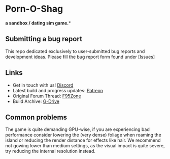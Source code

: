 # Porn-O-Shag

**a sandbox / dating sim game.***


## Submitting a bug report

This repo dedicated exclusively to user-submitted bug reports and development ideas. Please fill the bug report form found under [Issues]

## Links

* Get in touch with us! [Discord](https://discord.gg/sGTbBTE)
* Latest build and progress updates: [Patreon](https://www.patreon.com/pornoshag)
* Original Forum Thread: [F95Zone](https://f95zone.to/threads/you-know-what-they-say-if-you-want-something-done-right-do-it-yourself.44455/)
* Build Archive: [G-Drive](https://drive.google.com/drive/folders/1edXm1B1Cf6WRg6YLRkPy04lMbG5mbXJv?usp=sharing)


## Common problems

The game is quite demanding GPU-wise, if you are experiencing bad performance consider lowering the (very dense) foliage when roaming the island or reducing the render distance for effects like hair. We recommend not gowing lower than medium settings, as the visual impact is quite severe, try reducing the internal resolution instead.
